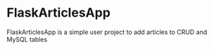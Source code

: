 # FlaskArticlesApp
FlaskArticlesApp is a simple user project to add articles to CRUD and MySQL tables
